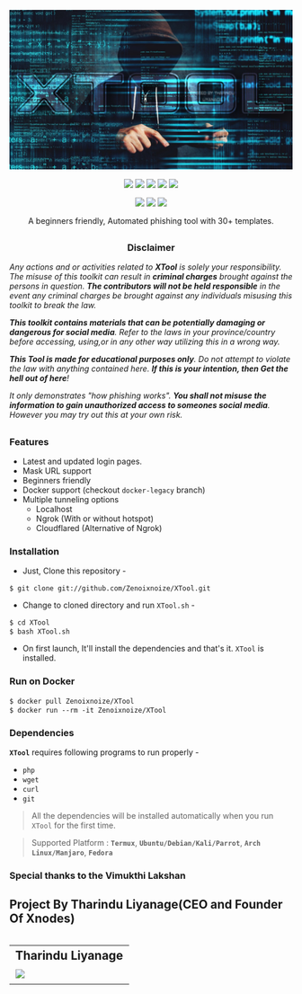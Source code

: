 <!-- XTool -->

<p align="center">
  <img src=".imgs/X.png">
</p>

<p align="center">
  <img src="https://img.shields.io/badge/Version-2.2-green?style=for-the-badge">
  <img src="https://img.shields.io/github/license/Zenoixnoize/XTool?style=for-the-badge">
  <img src="https://img.shields.io/github/stars/Zenoixnoize/XTool?style=for-the-badge">
  <img src="https://img.shields.io/github/issues/Zenoixnoize/XTool?color=red&style=for-the-badge">
  <img src="https://img.shields.io/github/forks/Zenoixnoize/XTool?color=teal&style=for-the-badge">
</p>

<p align="center">
  <img src="https://img.shields.io/badge/Author-HTR--Tech-cyan?style=flat-square">
  <img src="https://img.shields.io/badge/Open%20Source-Yes-cyan?style=flat-square">
  <img src="https://img.shields.io/badge/Written%20In-Bash-cyan?style=flat-square">
</p>

<p align="center">A beginners friendly, Automated phishing tool with 30+ templates.</p>

##

<h3><p align="center">Disclaimer</p></h3>

<i>Any actions and or activities related to <b>XTool</b> is solely your responsibility. The misuse of this toolkit can result in <b>criminal charges</b> brought against the persons in question. <b>The contributors will not be held responsible</b> in the event any criminal charges be brought against any individuals misusing this toolkit to break the law.

<b>This toolkit contains materials that can be potentially damaging or dangerous for social media</b>. Refer to the laws in your province/country before accessing, using,or in any other way utilizing this in a wrong way.

<b>This Tool is made for educational purposes only</b>. Do not attempt to violate the law with anything contained here. <b>If this is your intention, then Get the hell out of here</b>!

It only demonstrates "how phishing works". <b>You shall not misuse the information to gain unauthorized access to someones social media</b>. However you may try out this at your own risk.</i>

##

### Features

- Latest and updated login pages.
- Mask URL support 
- Beginners friendly
- Docker support (checkout `docker-legacy` branch)
- Multiple tunneling options
  - Localhost
  - Ngrok (With or without hotspot)
  - Cloudflared (Alternative of Ngrok)


### Installation

- Just, Clone this repository -
```
$ git clone git://github.com/Zenoixnoize/XTool.git
```

- Change to cloned directory and run `XTool.sh` -
```
$ cd XTool
$ bash XTool.sh
```

- On first launch, It'll install the dependencies and that's it. `XTool` is installed.

### Run on Docker
```
$ docker pull Zenoixnoize/XTool
$ docker run --rm -it Zenoixnoize/XTool
```

### Dependencies

**`XTool`** requires following programs to run properly - 
- `php`
- `wget`
- `curl`
- `git`

> All the dependencies will be installed automatically when you run `XTool` for the first time.

> Supported Platform : **`Termux`**, **`Ubuntu/Debian/Kali/Parrot`**, **`Arch Linux/Manjaro`**, **`Fedora`**

### Special thanks to the Vimukthi Lakshan


<h2>Project By Tharindu Liyanage(CEO and Founder Of Xnodes)<h2>
    <b><table><tr><th>Tharindu Liyanage</th></tr><tr><td><a href="https://github.com/Zenoixnoize"><img src="https://i.ibb.co/VNDz0TD/IMG-20220728-121559.jpg" width="180"</td></tr></b>



<h3 align="center">

</h3>
<p align="center">





